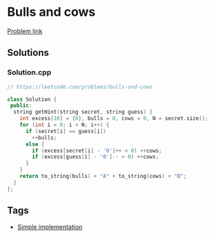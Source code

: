 # Bulls and cows

[Problem link](https://leetcode.com/problems/bulls-and-cows)

## Solutions


### Solution.cpp
```cpp
// https://leetcode.com/problems/bulls-and-cows

class Solution {
 public:
  string getHint(string secret, string guess) {
    int excess[10] = {0}, bulls = 0, cows = 0, N = secret.size();
    for (int i = 0; i < N; i++) {
      if (secret[i] == guess[i])
        ++bulls;
      else {
        if (excess[secret[i] - '0']++ < 0) ++cows;
        if (excess[guess[i] - '0']-- > 0) ++cows;
      }
    }
    return to_string(bulls) + "A" + to_string(cows) + "B";
  }
};
```
## Tags

* [Simple implementation](/README.md#Simple_implementation)
